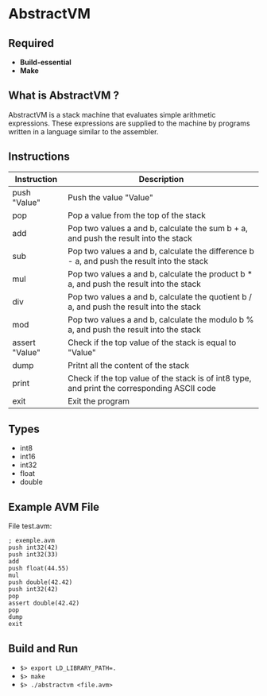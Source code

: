 # AbstractVM
## Required
- **Build-essential**
- **Make**

## What is AbstractVM ?

AbstractVM is a stack machine that evaluates simple arithmetic expressions. These expressions are supplied to the machine by programs written in a language similar to the assembler.

## Instructions

| Instruction          |  Description                                                                                             |
| -------------------- | -------------------------------------------------------------------------------------------------------- |
| push "Value"         | Push the value "Value"                                                                                   |
| pop                  | Pop a value from the top of the stack                                                                    |
| add                  | Pop two values a and b, calculate the sum b + a, and push the result into the stack                      |
| sub                  | Pop two values a and b, calculate the difference b - a, and push the result into the stack               |
| mul                  | Pop two values a and b, calculate the product b * a, and push the result into the stack                  |
| div                  | Pop two values a and b, calculate the quotient b / a, and push the result into the stack                 |
| mod                  | Pop two values a and b, calculate the modulo b % a, and push the result into the stack                   |
| assert "Value"       | Check if the top value of the stack is equal to "Value"                                                  |
| dump                 | Pritnt all the content of the stack                                                                      |
| print                | Check if the top value of the stack is of int8 type, and print the corresponding ASCII code              |
| exit                 | Exit the program                                                                                         |

## Types
- int8
- int16
- int32
- float
- double

## Example AVM File
File test.avm:
```
; exemple.avm
push int32(42)
push int32(33)
add
push float(44.55)
mul
push double(42.42)
push int32(42)
pop
assert double(42.42)
pop
dump
exit
```

## Build and Run
- <code>$> export LD_LIBRARY_PATH=.</code>
- <code>$> make</code>
- <code>$> ./abstractvm \<file.avm\></code>
